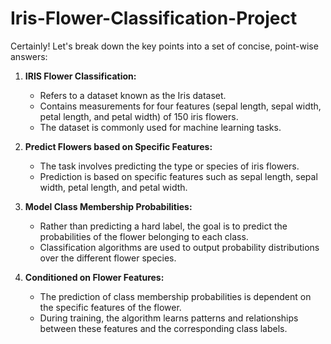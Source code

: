 # Iris-Flower-Classification-Project
Certainly! Let's break down the key points into a set of concise, point-wise answers:

1. **IRIS Flower Classification:**
   - Refers to a dataset known as the Iris dataset.
   - Contains measurements for four features (sepal length, sepal width, petal length, and petal width) of 150 iris flowers.
   - The dataset is commonly used for machine learning tasks.

2. **Predict Flowers based on Specific Features:**
   - The task involves predicting the type or species of iris flowers.
   - Prediction is based on specific features such as sepal length, sepal width, petal length, and petal width.

3. **Model Class Membership Probabilities:**
   - Rather than predicting a hard label, the goal is to predict the probabilities of the flower belonging to each class.
   - Classification algorithms are used to output probability distributions over the different flower species.

4. **Conditioned on Flower Features:**
   - The prediction of class membership probabilities is dependent on the specific features of the flower.
   - During training, the algorithm learns patterns and relationships between these features and the corresponding class labels.
